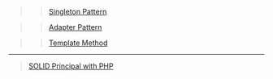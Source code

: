 >> [Singleton Pattern](./singleton/adapter.md)

>> [Adapter Pattern](./adapter/adapter.md)

>> [Template Method](./template_method/template_method.md)



------------

> [SOLID Principal with PHP](./solid/readme.md)

